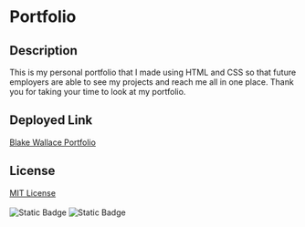 # Portfolio

## Description
This is my personal portfolio that I made using HTML and CSS so that future employers are able to see my projects and reach me all in one place. Thank you for taking your time to look at my portfolio.
<br>
## Deployed Link

 [Blake Wallace Portfolio](https://blakewb3.github.io/portfolio/)
<br>
 ## License 
 [MIT License](./LICENSE)
<br>
 <br>
![Static Badge](https://img.shields.io/badge/-html_5-F16529?logo=html5&logoColor=black)
![Static Badge](https://img.shields.io/badge/-css_3-2965f1?logo=css3&logoColor=black)